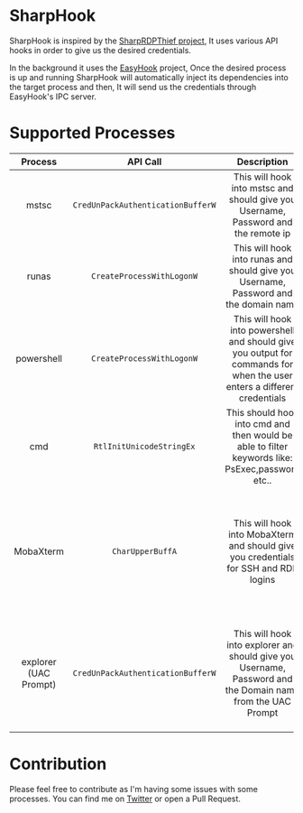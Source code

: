 # SharpHook 

SharpHook is inspired by the [SharpRDPThief project](https://github.com/passthehashbrowns/SharpRDPThief), It uses various API hooks in order to give us the desired credentials. 

In the background it uses the [EasyHook](http://easyhook.github.io/) project, Once the desired process is up and running SharpHook will automatically inject its dependencies into the target process and then, It will send us the credentials through EasyHook's IPC server.

# Supported Processes

|        Process        |             API Call              |                         Description                          |                           Progress                           |
| :-------------------: | :-------------------------------: | :----------------------------------------------------------: | :----------------------------------------------------------: |
|         mstsc         | `CredUnPackAuthenticationBufferW` | This will hook into mstsc and should give you Username, Password and the remote ip |                             DONE                             |
|         runas         |     `CreateProcessWithLogonW`     | This will hook into runas and should give you Username, Password and the domain name |                             DONE                             |
|      powershell       |     `CreateProcessWithLogonW`     | This will hook into powershell and should give you output for commands for when the user enters a different credentials |                             DONE                             |
|          cmd          |     `RtlInitUnicodeStringEx`      | This should hook into cmd and then would be able to filter keywords like: PsExec,password etc.. |              In Progress - Crashes cmd idk why               |
|       MobaXterm       |         `CharUpperBuffA`          | This will hook into MobaXterm and should give you credentials for SSH and RDP logins | In Progress - Problems with this being a 32bit process and [Fody](https://github.com/Fody/Costura) not working |
| explorer (UAC Prompt) | `CredUnPackAuthenticationBufferW` | This will hook into explorer and should give you Username, Password and the Domain name from the UAC Prompt | In Progress - UAC says access denied probably integrity levels problems |



# Contribution

Please feel free to contribute as I'm having some issues with some processes. You can find me on [Twitter](https://twitter.com/IKalendarov) or open a Pull Request. 


